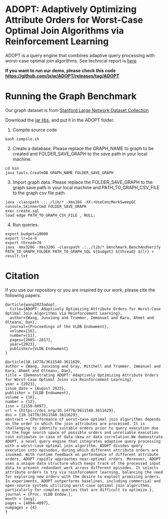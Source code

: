 # ADOPT: Adaptively Optimizing Attribute Orders for Worst-Case Optimal Join Algorithms via Reinforcement Learning

ADOPT is a query engine that combines adaptive query processing with worst-case optimal join algorithms. See technical report is [here](https://github.com/jxiw/ADOPT/blob/main/report/ADOPT.pdf)

**If you want to run our demo, please check this code https://github.com/jxiw/ADOPT/releases/tag/ADOPT**

# Running the Graph Benchmark

Our graph dataset is from [Stanford Large Network Dataset Collection](https://snap.stanford.edu/data/)

Download the [jar libs](https://drive.google.com/file/d/1EKkJyVHj-JZeTHpNb8amCyfrqg7MBc99/view?usp=sharing), and put it in the ADOPT folder.

1. Compile source code
```commandline
bash compile.sh
```
2. Create a database. Please replace the GRAPH_NAME to graph to be created and FOLDER_SAVE_GRAPH to the save path in your local machine. 
```commandline
cd bin
java tools.CreateDB GRAPH_NAME FOLDER_SAVE_GRAPH
```

3. Import graph data. Please replace the FOLDER_SAVE_GRAPH to the graph save path in your local machine and PATH_TO_GRAPH_CSV_FILE to the graph csv file path.
```commandline
java -classpath .:../lib/* -Xmx16G -XX:+UseConcMarkSweepGC console.SkinnerCmd FOLDER_SAVE_GRAPH
exec create.sql
load edge PATH_TO_GRAPH_CSV_FILE , NULL;
```

4. Run queries.
```commandline
export budget=10000
export lr=1e-6
export thread=70
java -Xmx320G -Xms320G -classpath .:../lib/* benchmark.BenchAndVerify PATH_TO_GRAPH_FOLDER PATH_TO_GRAPH_SQL ${budget} ${thread} ${lr} > result.txt
```

# Citation

If you use our repository or you are inspired by our work, please cite the following papers.

```
@article{wang2023adopt,
  title={ADOPT: Adaptively Optimizing Attribute Orders for Worst-Case Optimal Join Algorithms via Reinforcement Learning},
  author={Wang, Junxiong and Trummer, Immanuel and Kara, Ahmet and Olteanu, Dan},
  journal={Proceedings of the VLDB Endowment},
  volume={16},
  number={11},
  pages={2805--2817},
  year={2023},
  publisher={VLDB Endowment}
}

@article{10.14778/3611540.3611629,
author = {Wang, Junxiong and Gray, Mitchell and Trummer, Immanuel and Kara, Ahmet and Olteanu, Dan},
title = {Demonstrating ADOPT: Adaptively Optimizing Attribute Orders for Worst-Case Optimal Joins via Reinforcement Learning},
year = {2023},
issue_date = {August 2023},
publisher = {VLDB Endowment},
volume = {16},
number = {12},
issn = {2150-8097},
url = {https://doi.org/10.14778/3611540.3611629},
doi = {10.14778/3611540.3611629},
abstract = {Performance of worst-case optimal join algorithms depends on the order in which the join attributes are processed. It is challenging to identify suitable orders prior to query execution due to the huge search space of possible orders and unreliable execution cost estimates in case of data skew or data correlation.We demonstrate ADOPT, a novel query engine that integrates adaptive query processing with a worst-case optimal join algorithm. ADOPT divides query execution into episodes, during which different attribute orders are invoked. With runtime feedback on performance of different attribute orders, ADOPT rapidly approaches near-optimal orders. Moreover, ADOPT uses a unique data structure which keeps track of the processed input data to prevent redundant work across different episodes. It selects attribute orders to try via reinforcement learning, balancing the need for exploring new orders with the desire to exploit promising orders. In experiments, ADOPT outperforms baselines, including commercial and open-source systems utilizing worst-case optimal join algorithms, particularly for complex queries that are difficult to optimize.},
journal = {Proc. VLDB Endow.},
month = {aug},
pages = {4094–4097},
numpages = {4}
}
```
